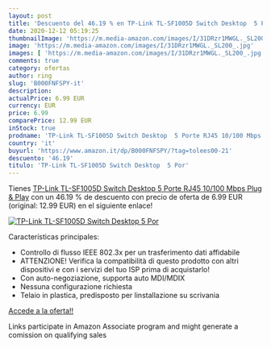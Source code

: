 ```yaml
---
layout: post
title: 'Descuento del 46.19 % en TP-Link TL-SF1005D Switch Desktop  5 Por'
date: 2020-12-12 05:19:25
thumbnailImage: 'https://m.media-amazon.com/images/I/31DRzr1MWGL._SL200_.jpg'
image: 'https://m.media-amazon.com/images/I/31DRzr1MWGL._SL200_.jpg'
images: [ 'https://m.media-amazon.com/images/I/31DRzr1MWGL._SL200_.jpg' ]
comments: true
category: ofertas
author: ring
slug: 'B000FNFSPY-it'
description:
actualPrice: 6.99 EUR
currency: EUR
price: 6.99
comparePrice: 12.99 EUR
inStock: true
prodname: 'TP-Link TL-SF1005D Switch Desktop  5 Porte RJ45 10/100 Mbps  Plug & Play'
country: 'it'
buyurl: 'https://www.amazon.it/dp/B000FNFSPY/?tag=tolees00-21'
descuento: '46.19'
titulo: 'TP-Link TL-SF1005D Switch Desktop  5 Por'
---
```


Tienes [TP-Link TL-SF1005D Switch Desktop  5 Porte RJ45 10/100 Mbps  Plug & Play](https://www.amazon.it/dp/B000FNFSPY/?tag=tolees00-21) con un 46.19 % de descuento con precio de oferta de 6.99 EUR (original: 12.99 EUR) en el siguiente enlace!

[![TP-Link TL-SF1005D Switch Desktop  5 Por](https://m.media-amazon.com/images/I/31DRzr1MWGL._SL200_.jpg)](https://www.amazon.it/dp/B000FNFSPY/?tag=tolees00-21)

Características principales:

- Controllo di flusso IEEE 802.3x per un trasferimento dati affidabile
- ATTENZIONE! Verifica la compatibilità di questo prodotto con altri dispositivi e con i servizi del tuo ISP prima di acquistarlo!
- Con auto-negoziazione, supporta auto MDI/MDIX
- Nessuna configurazione richiesta
- Telaio in plastica, predisposto per linstallazione su scrivania

[Accede a la oferta!!](https://www.amazon.it/dp/B000FNFSPY/?tag=tolees00-21)

Links participate in Amazon Associate program and might generate a comission on qualifying sales


